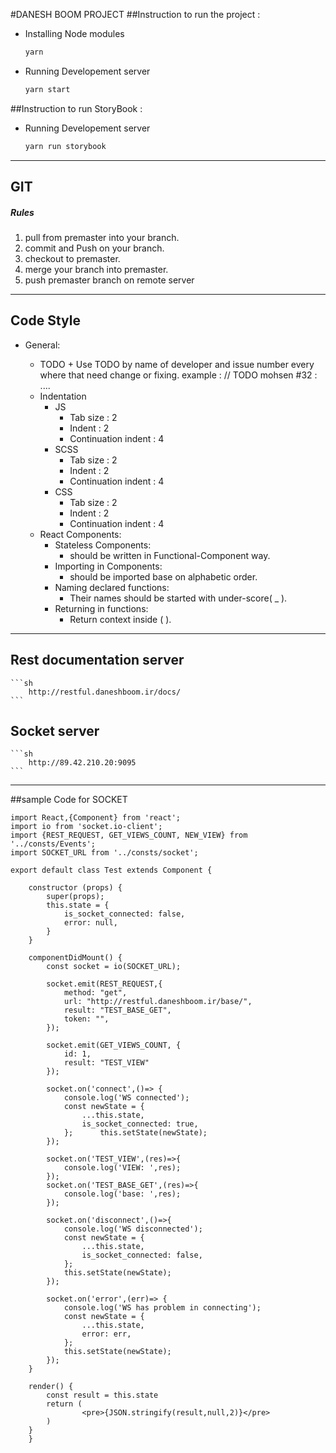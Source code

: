 #DANESH BOOM PROJECT
##Instruction to run the project :

- Installing Node modules
    ```sh
    yarn
    ```
- Running Developement server
    ```sh
    yarn start
    ```

##Instruction to run StoryBook :
- Running Developement server
    ```sh
    yarn run storybook
    ```
-------------------------------------
## **GIT**
##### Rules
1) pull from premaster into your branch.
2) commit and Push on your branch.
3) checkout to premaster.
4) merge your branch into premaster.
5) push premaster branch on remote server
-------------------------------------
## **Code Style**
- General:
    + TODO
            + Use TODO by name of developer and issue number every where that need change or fixing.
            example : // TODO mohsen #32 : ....

	- Indentation
		+ JS
            + Tab size : 2
            + Indent : 2
            + Continuation indent : 4
		+ SCSS
            + Tab size : 2
            + Indent : 2
            + Continuation indent : 4
		+ CSS
            + Tab size : 2
            + Indent : 2
            + Continuation indent : 4
	- React Components:
		+ Stateless Components:
            - should be written in Functional-Component way.
		+ Importing in Components:
            - should be imported base on alphabetic order.
		+ Naming declared functions:
            - Their names should be started with under-score( _ ).
		+ Returning in functions:
            - Return context inside ( ).


-------------------------------------------------
## Rest documentation server
	```sh
		http://restful.daneshboom.ir/docs/
	```
	
## Socket server
	```sh
		http://89.42.210.20:9095
	```
------------------------------------
##sample Code for SOCKET
```
import React,{Component} from 'react';
import io from 'socket.io-client';
import {REST_REQUEST, GET_VIEWS_COUNT, NEW_VIEW} from '../consts/Events';
import SOCKET_URL from '../consts/socket';

export default class Test extends Component {

	constructor (props) {
		super(props);
		this.state = {
			is_socket_connected: false,
			error: null,
		}
	}

	componentDidMount() {
		const socket = io(SOCKET_URL);

		socket.emit(REST_REQUEST,{
			method: "get",
			url: "http://restful.daneshboom.ir/base/",
			result: "TEST_BASE_GET",
			token: "",
		});

		socket.emit(GET_VIEWS_COUNT, {
			id: 1,
			result: "TEST_VIEW"
		});

		socket.on('connect',()=> {
			console.log('WS connected');
			const newState = {
				...this.state,
				is_socket_connected: true,
			};      this.setState(newState);
		});

		socket.on('TEST_VIEW',(res)=>{
			console.log('VIEW: ',res);
		});
		socket.on('TEST_BASE_GET',(res)=>{
			console.log('base: ',res);
		});

		socket.on('disconnect',()=>{
			console.log('WS disconnected');
			const newState = {
				...this.state,
				is_socket_connected: false,
			};
			this.setState(newState);
		});

		socket.on('error',(err)=> {
			console.log('WS has problem in connecting');
			const newState = {
				...this.state,
				error: err,
			};
			this.setState(newState);
		});
	}

	render() {
		const result = this.state
		return (
				<pre>{JSON.stringify(result,null,2)}</pre>
		)
	}
	}

```